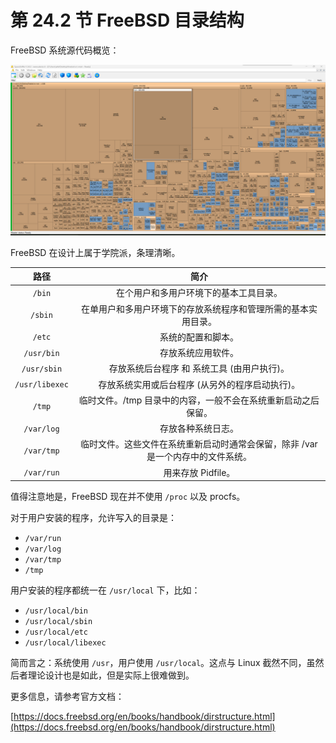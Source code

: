 # 第 24.2 节 FreeBSD 目录结构

FreeBSD 系统源代码概览：

![FreeBSD 系统源代码](../.gitbook/assets/bsdsrc.png)


FreeBSD 在设计上属于学院派，条理清晰。

|      路径      |                                       简介                                       |
| :------------: | :------------------------------------------------------------------------------: |
|     `/bin`     |                      在个用户和多用户环境下的基本工具目录。                      |
|    `/sbin`     |          在单用户和多用户环境下的存放系统程序和管理所需的基本实用目录。          |
|     `/etc`     |                                系统的配置和脚本。                                |
|   `/usr/bin`   |                                存放系统应用软件。                                |
|  `/usr/sbin`   |                   存放系统后台程序 和 系统工具 (由用户执行)。                    |
| `/usr/libexec` |                 存放系统实用或后台程序 (从另外的程序启动执行)。                  |
|     `/tmp`     |          临时文件。/tmp 目录中的内容，一般不会在系统重新启动之后保留。           |
|   `/var/log`   |                                存放各种系统日志。                                |
|   `/var/tmp`   | 临时文件。这些文件在系统重新启动时通常会保留，除非 /var 是一个内存中的文件系统。 |
|   `/var/run`   |                                用来存放 Pidfile。                                |

值得注意地是，FreeBSD 现在并不使用 `/proc` 以及 procfs。

对于用户安装的程序，允许写入的目录是：

- `/var/run`
- `/var/log`
- `/var/tmp`
- `/tmp`

用户安装的程序都统一在 `/usr/local` 下，比如：

- `/usr/local/bin`
- `/usr/local/sbin`
- `/usr/local/etc`
- `/usr/local/libexec`

简而言之：系统使用 `/usr`，用户使用 `/usr/local`。这点与 Linux 截然不同，虽然后者理论设计也是如此，但是实际上很难做到。

更多信息，请参考官方文档：

[https://docs.freebsd.org/en/books/handbook/dirstructure.html](https://docs.freebsd.org/en/books/handbook/dirstructure.html)
